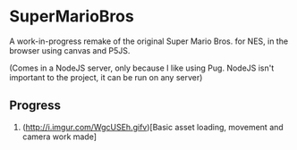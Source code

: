 # SuperMarioBros
A work-in-progress remake of the original Super Mario Bros. for NES, in the browser using canvas and P5JS.

(Comes in a NodeJS server, only because I like using Pug. NodeJS isn't important to the project, it can be run on any server)

## Progress
1. (http://i.imgur.com/WgcUSEh.gifv)[Basic asset loading, movement and camera work made]
